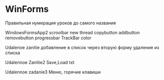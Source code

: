 # WinForms

Правильная нумерация уроков до самого названия


WindowsFormsApp2
scroolbar
new thread
copybutton
addbutton
removebutton
progressbar
TrackBar color

Udalenoe zanitie
добавление в список через вторую форму
удаление из списка

Udalennoe Zanitie2
Save,Load txt

Udalennoe zadanie3
Меню, горячие клавиши 
